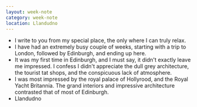 ```yaml
---
layout: week-note
category: week-note
location: Llandudno
---
```


* I write to you from my special place, the only where I can truly relax. 
* I have had an extremely busy couple of weeks, starting with a trip to London, followed by Edinburgh, and ending up
here. 
* It was my first time in Edinburgh, and I must say, it didn't exactly leave me impressed. I confess I didn't appreciate
the dull grey architecture, the tourist tat shops, and the conspicuous lack of atmosphere. 
* I was most impressed by the royal palace of Hollyrood, and the Royal Yacht Britannia. The grand interiors and impressive
architecture contrasted that of most of Edinburgh. 
* Llandudno 